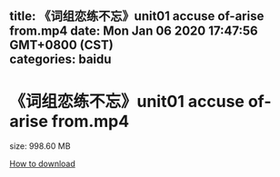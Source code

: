 
title: 《词组恋练不忘》unit01 accuse of-arise from.mp4
date: Mon Jan 06 2020 17:47:56 GMT+0800 (CST)    
categories: baidu
---

# 《词组恋练不忘》unit01 accuse of-arise from.mp4
size: 998.60 MB
 
 

[How to download](https://bpcam.bemobtrk.com/go/2ceec3aa-1ca2-46d6-b9ff-aaa5c184517c?jno=951)